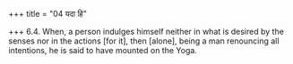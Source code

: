 +++
title = "04 यदा हि"

+++
6.4. When, a person indulges himself neither in what is desired by the
senses nor in the actions \[for it\], then \[alone\], being a man
renouncing all intentions, he is said to have mounted on the Yoga.
